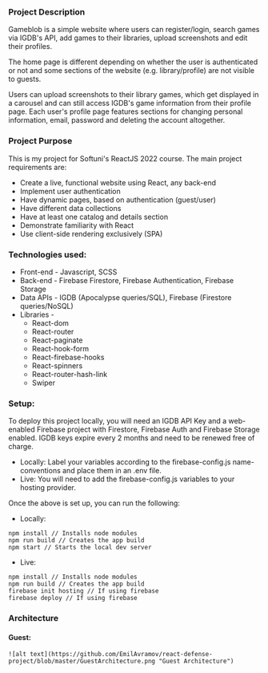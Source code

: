 ### Project Description
Gameblob is a simple website where users can register/login, search games via IGDB's API, add games to their libraries, upload screenshots and edit their profiles.

The home page is different depending on whether the user is authenticated or not and some sections of the website (e.g. library/profile) are not visible to guests.

Users can upload screenshots to their library games, which get displayed in a carousel and can still access IGDB's game information from their profile page. Each user's profile page features sections for changing personal information, email, password and deleting the account altogether.

### Project Purpose
This is my project for Softuni's ReactJS 2022 course. The main project requirements are:
* Create a live, functional website using React, any back-end
* Implement user authentication
* Have dynamic pages, based on authentication (guest/user)
* Have different data collections
* Have at least one catalog and details section
* Demonstrate familiarity with React
* Use client-side rendering exclusively (SPA)

###  Technologies used:
* Front-end - Javascript, SCSS
* Back-end - Firebase Firestore, Firebase Authentication, Firebase Storage
* Data APIs - IGDB (Apocalypse queries/SQL), Firebase (Firestore queries/NoSQL)
* Libraries - 
	* React-dom
	* React-router
	* React-paginate
	* React-hook-form
	* React-firebase-hooks
	* React-spinners
	* React-router-hash-link
	* Swiper

### Setup:
To deploy this project locally, you will need an IGDB API Key and a web-enabled Firebase project with Firestore, Firebase Auth and Firebase Storage enabled. IGDB keys expire every 2 months and need to be renewed free of charge.
* Locally: Label your variables according to the firebase-config.js name-conventions and place them in an .env file. 
* Live: You will need to add the firebase-config.js variables to your hosting provider. 

Once the above is set up, you can run the following:
* Locally:
```
npm install // Installs node modules
npm run build // Creates the app build
npm start // Starts the local dev server
```
* Live:
```
npm install // Installs node modules
npm run build // Creates the app build
firebase init hosting // If using firebase
firebase deploy // If using firebase
```

### Architecture
#### Guest:
```
![alt text](https://github.com/EmilAvramov/react-defense-project/blob/master/GuestArchitecture.png "Guest Architecture")
```

